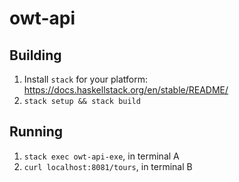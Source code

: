 # owt-api

## Building

1. Install `stack` for your platform: https://docs.haskellstack.org/en/stable/README/
2. `stack setup && stack build`

## Running

1. `stack exec owt-api-exe`, in terminal A
2. `curl localhost:8081/tours`, in terminal B
